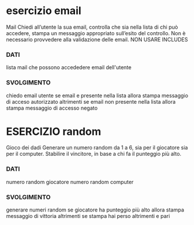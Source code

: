 # esercizio email

Mail
Chiedi all’utente la sua email,
controlla che sia nella lista di chi può accedere,
stampa un messaggio appropriato sull’esito del controllo.
Non è necessario provvedere alla validazione delle email.
NON USARE INCLUDES



### DATI
lista mail che possono accededere
email dell'utente

### SVOLGIMENTO
chiedo email utente
se email e presente nella lista allora 
 stampa messaggio di acceso  autorizzato
 altrimenti se 
  email non presente nella lista allora stampa messaggio di accesso negato



# ESERCIZIO random
Gioco dei dadi
Generare un numero random da 1 a 6, sia per il giocatore sia per il computer.
Stabilire il vincitore, in base a chi fa il punteggio più alto.


### DATI
numero random giocatore
numero random  computer




### SVOLGIMENTO
generare numeri random
se giocatore ha punteggio più alto allora stampa messaggio di vittoria
altrimenti se
stampa hai perso
altrimenti e pari